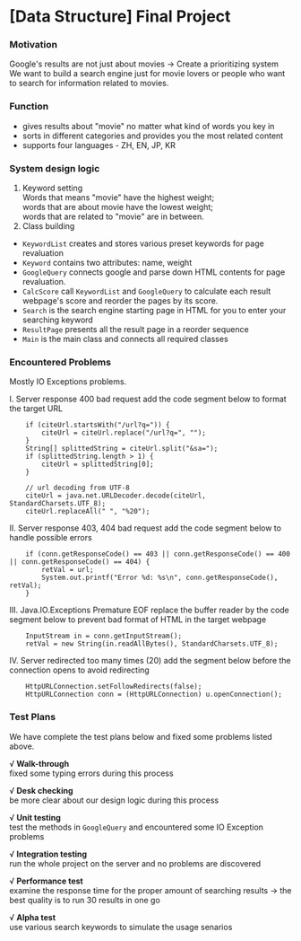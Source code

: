 # [Data Structure] Final Project

### Motivation
Google's results are not just about movies → Create a prioritizing system <br>
We want to build a search engine just for movie lovers or people who want to search for information related to movies.

### Function
* gives results about "movie" no matter what kind of words you key in
* sorts in different categories and provides you the most related content
* supports four languages - ZH, EN, JP, KR

### System design logic
1. Keyword setting <br>
    Words that means "movie" have the highest weight; <br>
    words that are about movie have the lowest weight; <br>
    words that are related to "movie" are in between. <br>
2. Class building
* `KeywordList` creates and stores various preset keywords for page revaluation
* `Keyword` contains two attributes: name, weight
* `GoogleQuery` connects google and parse down HTML contents for page revaluation.
* `CalcScore` call `KeywordList` and `GoogleQuery` to calculate each result webpage's score and reorder the pages by its score.
* `Search` is the search engine starting page in HTML for you to enter your searching keyword
* `ResultPage` presents all the result page in a reorder sequence
* `Main` is the main class and connects all required classes

### Encountered Problems
Mostly IO Exceptions problems.

I. Server response 400 bad request
	add the code segment below to format the target URL
	
		if (citeUrl.startsWith("/url?q=")) {
			citeUrl = citeUrl.replace("/url?q=", "");
		}
		String[] splittedString = citeUrl.split("&sa=");
		if (splittedString.length > 1) {
			citeUrl = splittedString[0];
		}
	
		// url decoding from UTF-8
		citeUrl = java.net.URLDecoder.decode(citeUrl, StandardCharsets.UTF_8);
		citeUrl.replaceAll(" ", "%20");
		
II. Server response 403, 404 bad request
	add the code segment below to handle possible errors

		if (conn.getResponseCode() == 403 || conn.getResponseCode() == 400 || conn.getResponseCode() == 404) {
			retVal = url;
			System.out.printf("Error %d: %s\n", conn.getResponseCode(), retVal);
		}
		
III. Java.IO.Exceptions Premature EOF
	replace the buffer reader by the code segment below to prevent bad format of HTML in the target webpage
	
		InputStream in = conn.getInputStream();
		retVal = new String(in.readAllBytes(), StandardCharsets.UTF_8); 
			
IV. Server redirected too many times (20)
	add the segment below before the connection opens to avoid redirecting
	
		HttpURLConnection.setFollowRedirects(false);
		HttpURLConnection conn = (HttpURLConnection) u.openConnection();

### Test Plans
We have complete the test plans below and fixed some problems listed above.

√ **Walk-through**  
	fixed some typing errors during this process

√ **Desk checking**  
	be more clear about our design logic during this process

√ **Unit testing**  
	test the methods in `GoogleQuery` and encountered some IO Exception problems

√ **Integration testing**  
	run the whole project on the server and no problems are discovered

√ **Performance test**  
	examine the response time for the proper amount of searching results → the best quality is to run 30 results in one go

√ **Alpha test**  
	use various search keywords to simulate the usage senarios
